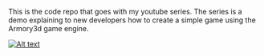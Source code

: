 This is the code repo that goes with my youtube series. The series is a demo explaining to new developers how to create a simple game using the Armory3d game engine.

[![Alt text](https://img.youtube.com/vi/b39aC6vN2Lo/0.jpg)](https://www.youtube.com/playlist?list=PLEji91IwVP3sNAMr2h8bLH9TokLcNxpzj)
